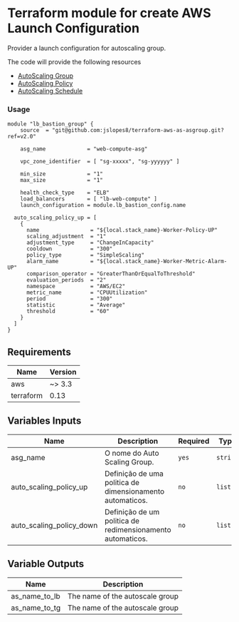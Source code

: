 # Terraform module for create AWS Launch Configuration
Provider a launch configuration for autoscaling group.

The code will provide the following resources
* [AutoScaling Group](https://registry.terraform.io/providers/hashicorp/aws/latest/docs/resources/autoscaling_group)
* [AutoScaling Policy](https://registry.terraform.io/providers/hashicorp/aws/latest/docs/resources/autoscaling_policy)
* [AutoScaling Schedule](https://registry.terraform.io/providers/hashicorp/aws/latest/docs/resources/autoscaling_schedule)

### Usage
```hcl
module "lb_bastion_group" {
    source  = "git@github.com:jslopes8/terraform-aws-as-asgroup.git?ref=v2.0"

    asg_name             = "web-compute-asg"

    vpc_zone_identifier  = [ "sg-xxxxx", "sg-yyyyyy" ]

    min_size             = "1"
    max_size             = "1"

    health_check_type    = "ELB"
    load_balancers       = [ "lb-web-compute" ]
    launch_configuration = module.lb_bastion_config.name

  auto_scaling_policy_up = [
    {
      name                = "${local.stack_name}-Worker-Policy-UP"
      scaling_adjustment  = "1"
      adjustment_type     = "ChangeInCapacity"
      cooldown            = "300"
      policy_type         = "SimpleScaling"
      alarm_name          = "${local.stack_name}-Worker-Metric-Alarm-UP"
      comparison_operator = "GreaterThanOrEqualToThreshold"
      evaluation_periods  = "2"
      namespace           = "AWS/EC2"
      metric_name         = "CPUUtilization"
      period              = "300"
      statistic           = "Average"
      threshold           = "60"
    }
  ]
}
```
## Requirements
| Name | Version |
| ---- | ------- |
| aws | ~> 3.3 |
| terraform | 0.13 |

<!-- BEGINNING OF PRE-COMMIT-TERRAFORM DOCS HOOK -->
## Variables Inputs
| Name | Description | Required | Type | Default |
| ---- | ----------- | -------- | ---- | ------- |
| asg_name | O nome do Auto Scaling Group. | `yes` | `string` | `` |
| auto_scaling_policy_up | Definição de uma politica de dimensionamento automaticos. | `no` | `list` | `` |
| auto_scaling_policy_down | Definição de um politica de redimensionamento automaticos. | `no` | `list` | `` |

## Variable Outputs
<!-- END OF PRE-COMMIT-TERRAFORM DOCS HOOK -->
| Name | Description |
| ---- | ----------- |
| as_name_to_lb |  The name of the autoscale group |
| as_name_to_tg |  The name of the autoscale group |